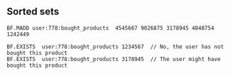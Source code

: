 ## Sorted sets

```redis Add all bought product ids in the Bloom filter
BF.MADD user:778:bought_products  4545667 9026875 3178945 4848754 1242449
```

```redis Has a user bought this product?
BF.EXISTS  user:778:bought_products 1234567  // No, the user has not bought this product
BF.EXISTS  user:778:bought_products 3178945  // The user might have bought this product
```
